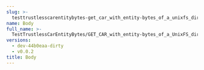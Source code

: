 ```yaml
---
slug: >-
  testtrustlesscarentitybytes-get_car_with_entity-bytes_of_a_unixfs_directory_(format-car)-body
name: Body
full_name: >-
  TestTrustlessCarEntityBytes/GET_CAR_with_entity-bytes_of_a_UnixFS_directory_(format=car)/Body
versions:
  - dev-44b0eaa-dirty
  - v0.0.2
title: Body
---
```


